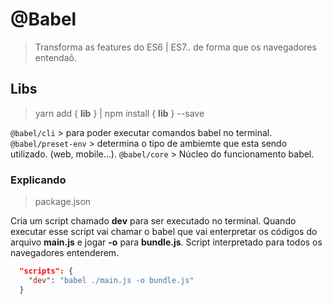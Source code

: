 # @Babel

  >Transforma as features do ES6 | ES7.. de forma que os navegadores entendaõ.

## Libs

  > yarn add { **lib** }  |  npm install { **lib** } --save

  ``@babel/cli`` >  para poder executar comandos babel no terminal.
  ``@babel/preset-env`` > determina o tipo de ambiemte que esta sendo utilizado. (web, mobile...).
  ``@babel/core`` > Núcleo do funcionamento babel.

### Explicando

  > package.json

  Cria um script chamado **dev** para ser executado no terminal. Quando executar esse script vai chamar o babel que vai enterpretar os códigos do arquivo **main.js** e jogar **-o** para **bundle.js**. Script interpretado para todos os navegadores entenderem.

  ```json
    "scripts": { 
      "dev": "babel ./main.js -o bundle.js"
    }
  ```
